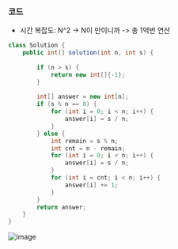 ### 코드
- 시간 복잡도: N^2 -> N이 만이니까 -> 총 1억번 연산


```java
class Solution {
    public int[] solution(int n, int s) {
        
        if (n > s) {
            return new int[]{-1};
        }
        
        int[] answer = new int[n];
        if (s % n == 0) {
            for (int i = 0; i < n; i++) {
                answer[i] = s / n;
            }
        } else {
            int remain = s % n;
            int cnt = n - remain;
            for (int i = 0; i < n; i++) {
                answer[i] = s / n;
            }
            for (int i = cnt; i < n; i++) {
                answer[i] += 1;
            }
        }
        return answer;
    }
}
```

![image](https://github.com/Morning-Algorithm-Study-2023/Algorithm/assets/77563814/da51ac6f-7903-446e-a78a-55d5198ad2f6)

